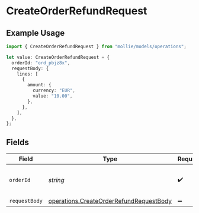 # CreateOrderRefundRequest

## Example Usage

```typescript
import { CreateOrderRefundRequest } from "mollie/models/operations";

let value: CreateOrderRefundRequest = {
  orderId: "ord_pbjz8x",
  requestBody: {
    lines: [
      {
        amount: {
          currency: "EUR",
          value: "10.00",
        },
      },
    ],
  },
};
```

## Fields

| Field                                                                                              | Type                                                                                               | Required                                                                                           | Description                                                                                        | Example                                                                                            |
| -------------------------------------------------------------------------------------------------- | -------------------------------------------------------------------------------------------------- | -------------------------------------------------------------------------------------------------- | -------------------------------------------------------------------------------------------------- | -------------------------------------------------------------------------------------------------- |
| `orderId`                                                                                          | *string*                                                                                           | :heavy_check_mark:                                                                                 | Provide the ID of the related order.                                                               | ord_pbjz8x                                                                                         |
| `requestBody`                                                                                      | [operations.CreateOrderRefundRequestBody](../../models/operations/createorderrefundrequestbody.md) | :heavy_minus_sign:                                                                                 | N/A                                                                                                |                                                                                                    |